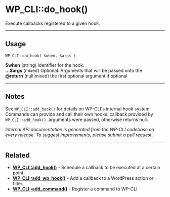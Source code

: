 # WP_CLI::do_hook()

Execute callbacks registered to a given hook.

***

## Usage

    WP_CLI::do_hook( $when, $args )

<div>
<strong>$when</strong> (string) Identifier for the hook.<br />
<strong>...$args</strong> (mixed) Optional. Arguments that will be passed onto the<br />
<strong>@return</strong> (null|mixed) the first optional argument if optional<br />
</div>


***

## Notes

See `WP_CLI::add_hook()` for details on WP-CLI's internal hook system.
Commands can provide and call their own hooks.
                       callback provided by `WP_CLI::add_hook()`.
                   arguments were passed, otherwise returns null.


*Internal API documentation is generated from the WP-CLI codebase on every release. To suggest improvements, please submit a pull request.*


***

## Related

<ul>



<li><strong><a href="https://make.wordpress.org/cli/handbook/internal-api/wp-cli-add-hook/">WP_CLI::add_hook()</a></strong> - Schedule a callback to be executed at a certain point.</li>


<li><strong><a href="https://make.wordpress.org/cli/handbook/internal-api/wp-cli-add-wp-hook/">WP_CLI::add_wp_hook()</a></strong> - Add a callback to a WordPress action or filter.</li>


<li><strong><a href="https://make.wordpress.org/cli/handbook/internal-api/wp-cli-add-command/">WP_CLI::add_command()</a></strong> - Register a command to WP-CLI.</li>



</ul>


